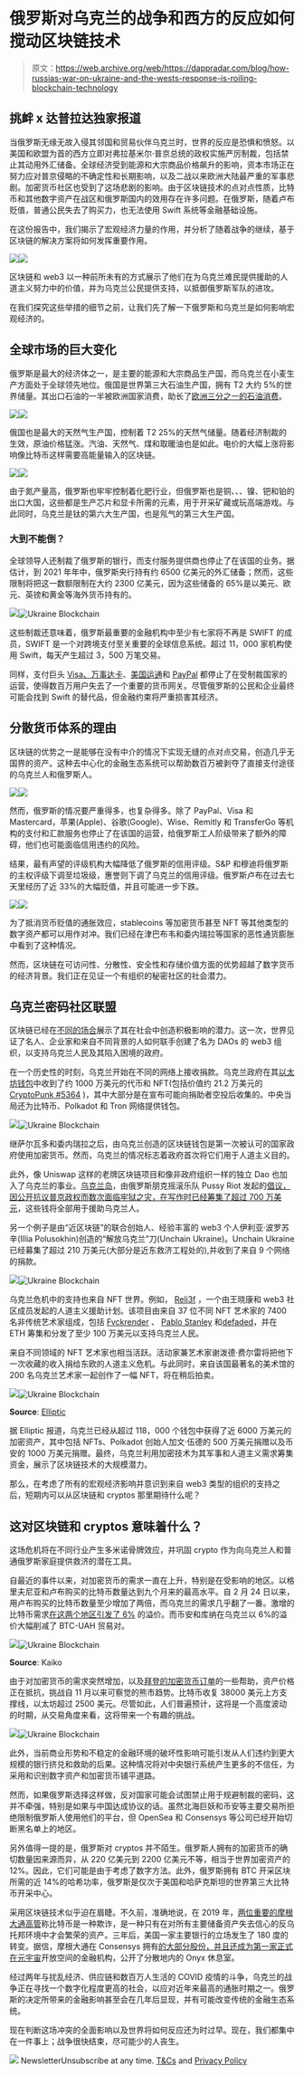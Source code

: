 # 俄罗斯对乌克兰的战争和西方的反应如何搅动区块链技术

> 原文：<https://web.archive.org/web/https://dappradar.com/blog/how-russias-war-on-ukraine-and-the-wests-response-is-roiling-blockchain-technology>

## 挑衅 x 达普拉达独家报道

当俄罗斯无缘无故入侵其邻国和贸易伙伴乌克兰时，世界的反应是恐惧和愤怒。以美国和欧盟为首的西方立即对弗拉基米尔·普京总统的政权实施严厉制裁，包括禁止其动用外汇储备。全球经济受到能源和大宗商品价格飙升的影响，资本市场正在努力应对普京侵略的不确定性和长期影响，以及二战以来欧洲大陆最严重的军事悲剧。加密货币社区也受到了这场悲剧的影响。由于区块链技术的点对点性质，比特币和其他数字资产在战区和俄罗斯国内的效用存在许多问题。在俄罗斯，随着卢布贬值，普通公民失去了购买力，也无法使用 Swift 系统等金融基础设施。

在这份报告中，我们揭示了宏观经济力量的作用，并分析了随着战争的继续，基于区块链的解决方案将如何发挥重要作用。

![](img/5dea0460aee6a8d3bac0a5eb430aeee1.png)![](img/28a8269b8be970c78c0c550d1039bda3.png)

区块链和 web3 以一种前所未有的方式展示了他们在为乌克兰难民提供援助的人道主义努力中的价值，并为乌克兰公民提供支持，以抵御俄罗斯军队的进攻。

在我们探究这些举措的细节之前，让我们先了解一下俄罗斯和乌克兰是如何影响宏观经济的。

## 全球市场的巨大变化

俄罗斯是最大的经济体之一，是主要的能源和大宗商品生产国，而乌克兰在小麦生产方面处于全球领先地位。俄国是世界第三大石油生产国，拥有 T2 大约 5%的世界储量。其出口石油的一半被欧洲国家消费，助长了[欧洲三分之一的石油消费](https://web.archive.org/web/20221006035231/https://ec.europa.eu/eurostat/cache/infographs/energy/bloc-2c.html)。

![](img/508a9032b252af9db1e5a9e35b84b642.png)![](img/a41ce629c44ae335fa2d36fd67bb79a0.png)

俄国也是最大的天然气生产国，控制着 T2 25%的天然气储量。随着经济制裁的生效，原油价格猛涨。汽油、天然气、煤和取暖油也是如此。电价的大幅上涨将影响像比特币这样需要高能量输入的区块链。

![](img/1187cb0ca60fecc924a53b45fe264b4c.png)![](img/9316cfef8d93e19d069adbc8c032d44c.png)

由于氮产量高，俄罗斯也牢牢控制着化肥行业，但俄罗斯也是铜、、、镍、钯和铂的出口大国，这些都是生产芯片和显卡所需的元素，用于开采矿藏或玩高端游戏。与此同时，乌克兰是钛的第六大生产国，也是氖气的第三大生产国。

### 大到不能倒？

全球领导人还制裁了俄罗斯的银行，而支付服务提供商也停止了在该国的业务。据估计，到 2021 年年中，俄罗斯央行持有约 6500 亿美元的外汇储备；然而，这些限制将把这一数额限制在大约 2300 亿美元，因为这些储备的 65%是以美元、欧元、英镑和黄金等海外货币持有的。

![](img/c47c092620332b10a4eb1f2445efd422.png)![Ukraine Blockchain ](img/0af0f891e4a39bba78b0e9ef515d1c7f.png)

这些制裁还意味着，俄罗斯最重要的金融机构中至少有七家将不再是 SWIFT 的成员，SWIFT 是一个对跨境支付至关重要的全球信息系统。超过 11，000 家机构使用 Swift，每天产生超过 3，500 万笔交易。

同样，支付巨头 [Visa、万事达卡](https://web.archive.org/web/20221006035231/https://www.wsj.com/livecoverage/russia-ukraine-latest-news-2022-03-04/card/visa-and-mastercard-suspend-russian-operations-LAhp94TyXAXrNzaILwz5)、[美国运通](https://web.archive.org/web/20221006035231/https://about.americanexpress.com/all-news/news-details/2022/American-Express-Suspends-Operations-in-Russia-and-Belarus/default.aspx)和 [PayPal](https://web.archive.org/web/20221006035231/https://www.reuters.com/business/paypal-shuts-down-its-services-russia-citing-ukraine-aggression-2022-03-05/) 都停止了在受制裁国家的运营，使得数百万用户失去了一个重要的货币网关。尽管俄罗斯的公民和企业最终可能会找到 Swift 的替代品，但金融约束将严重损害其经济。

## 分散货币体系的理由

区块链的优势之一是能够在没有中介的情况下实现无缝的点对点交易，创造几乎无国界的资产。这种去中心化的金融生态系统可以帮助数百万被剥夺了直接支付途径的乌克兰人和俄罗斯人。

![](img/5dea0460aee6a8d3bac0a5eb430aeee1.png)![](img/883c909e9ea00cead0898a71cc72ffa2.png)

然而，俄罗斯的情况要严重得多，也复杂得多。除了 PayPal、Visa 和 Mastercard，苹果(Apple)、谷歌(Google)、Wise、Remitly 和 TransferGo 等机构的支付和汇款服务也停止了在该国的运营，给俄罗斯工人阶级带来了额外的障碍，他们也可能面临信用违约的风险。

结果，最有声望的评级机构大幅降低了俄罗斯的信用评级。S&P 和穆迪将俄罗斯的主权评级下调至垃圾级，惠誉则下调了乌克兰的信用评级。俄罗斯卢布在过去七天里经历了近 33%的大幅贬值，并且可能进一步下跌。

![](img/5dea0460aee6a8d3bac0a5eb430aeee1.png)![](img/8bb39bbc546366544c564a6ca9e2bf85.png)

为了抵消货币贬值的通胀效应，stablecoins 等加密货币甚至 NFT 等其他类型的数字资产都可以用作对冲。我们已经在津巴布韦和委内瑞拉等国家的恶性通货膨胀中看到了这种情况。

然而，区块链在可访问性、分散性、安全性和存储价值方面的优势超越了数字货币的经济背景。我们正在见证一个有组织的秘密社区的社会潜力。

## 乌克兰密码社区联盟

区块链已经在[不同的场合](https://web.archive.org/web/20221006035231/https://www.youtube.com/watch?v=Yo-BrASMHU4)展示了其在社会中创造积极影响的潜力。这一次，世界见证了名人、企业家和来自不同背景的人如何联手创建了名为 DAOs 的 web3 组织，以支持乌克兰人民及其陷入困境的政府。

在一个历史性的时刻，乌克兰开始在不同的网络上接收捐款。乌克兰政府在其[以太坊钱包](https://web.archive.org/web/20221006035231/https://dappradar.com/hub/wallet/eth/0x165cd37b4c644c2921454429e7f9358d18a45e14/assets)中收到了约 1000 万美元的代币和 NFT(包括价值约 21.2 万美元的 [CryptoPunk #5364](https://web.archive.org/web/20221006035231/https://dappradar.com/hub/assets/eth/0xb47e3cd837ddf8e4c57f05d70ab865de6e193bbb/5364) )，其中大部分是在宣布可能向捐助者空投后收集的。中央当局还为比特币、Polkadot 和 Tron 网络提供钱包。

![](img/5dea0460aee6a8d3bac0a5eb430aeee1.png)![Ukraine Blockchain ](img/b2eae410362f2f8268f876899305389d.png)

继萨尔瓦多和委内瑞拉之后，由乌克兰创造的区块链钱包是第一次被认可的国家政府使用加密货币。然而，乌克兰的情况标志着政府首次将它们用于人道主义目的。

此外，像 Uniswap 这样的老牌区块链项目和像非政府组织一样的独立 Dao 也加入了乌克兰的事业。[乌克兰岛](https://web.archive.org/web/20221006035231/https://www.ukrainedao.love/)，由俄罗斯朋克摇滚乐队 Pussy Riot 发起的[倡议，因公开抗议普京政权而数次面临牢狱之灾，在写作时已经筹集了超过 700 万美元](https://web.archive.org/web/20221006035231/https://thedefiant.io/pussy-riot-nfts-ukrainedao/)，这些钱将全部用于援助乌克兰人。

另一个例子是由“近区块链”的联合创始人、经验丰富的 web3 个人伊利亚·波罗苏辛(Illia Polusokhin)创造的“解放乌克兰”刀(Unchain Ukraine)。Unchain Ukraine 已经募集了超过 210 万美元(大部分是近东救济工程处的),并收到了来自 9 个网络的捐款。

![](img/4d6a935f0053a5165c0109a747cbe4df.png)![Ukraine Blockchain ](img/36b4be19baee0a5b047e000e494899ca.png)

乌克兰危机中的支持也来自 NFT 世界。例如， [Reli3f](https://web.archive.org/web/20221006035231/https://twitter.com/reli3fxyz?ref_src=twsrc%5Egoogle%7Ctwcamp%5Eserp%7Ctwgr%5Eauthor) ，一个由王晓康和 web3 社区成员发起的人道主义援助计划。该项目由来自 37 位不同 NFT 艺术家的 7400 名非传统艺术家组成，包括 [Fvckrender](https://web.archive.org/web/20221006035231/https://twitter.com/fvckrender) 、 [Pablo Stanley](https://web.archive.org/web/20221006035231/https://twitter.com/pablostanley) 和[defaded](https://web.archive.org/web/20221006035231/https://twitter.com/Defacedstudio)，并在 ETH 筹集和分发了至少 100 万美元以支持乌克兰人民。

来自不同领域的 NFT 艺术家也相当活跃。活动家兼艺术家谢泼德·费尔雷将把他下一次收藏的收入捐给东欧的人道主义危机。与此同时，来自该国最著名的美术馆的 200 名乌克兰艺术家一起创作了一幅 NFT，将在稍后拍卖。

![](img/798acbd69e559f1cd56afa4b434fdba1.png)![Ukraine Blockchain ](img/583638772a33aa486095bd4b2fd963c7.png)

**Source**: [Elliptic](https://web.archive.org/web/20221006035231/https://www.elliptic.co/blog/live-updates-millions-in-crypto-crowdfunded-for-the-ukrainian-military)

据 Elliptic 报道，乌克兰已经从超过 118，000 个钱包中获得了近 6000 万美元的加密资产，其中包括 NFTs、Polkadot 创始人加文·伍德的 500 万美元捐赠以及币安的 1000 万美元捐赠。最终，乌克兰利用加密技术为其军事和人道主义需求筹集资金，展示了区块链技术的大规模潜力。

那么，在考虑了所有的宏观经济影响并意识到来自 web3 类型的组织的支持之后，短期内可以从区块链和 cryptos 那里期待什么呢？

## 这对区块链和 cryptos 意味着什么？

这场危机将在不同行业产生多米诺骨牌效应，并巩固 crypto 作为向乌克兰人和普通俄罗斯家庭提供救济的潜在工具。

自最近的事件以来，对加密货币的需求一直在上升，特别是在受影响的地区。以格里夫尼亚和卢布购买的比特币数量达到九个月来的最高水平。自 2 月 24 日以来，用卢布购买的比特币数量至少增加了两倍，而乌克兰的需求几乎翻了一番。激增的比特币需求[在这两个地区引发了 6%](https://web.archive.org/web/20221006035231/https://thedefiant.io/btc-ukraine-trade-russia/) 的溢价。而币安和库纳在乌克兰以 6%的溢价大幅削减了 BTC-UAH 贸易对。

![](img/0c7db0823448433b6587b2447e3a3ad6.png)![Ukraine Blockchain ](img/3a603abd0478157f36e462fc32beb561.png)

**Source**: Kaiko

由于对加密货币的需求突然增加，以及[拜登的加密货币订单](https://web.archive.org/web/20221006035231/https://thedefiant.io/biden-order-crypto-relief-lobbying/)的一些帮助，资产价格正在抵抗，挑战自 11 月以来可察觉的熊市趋势。比特币收复 38000 美元上方支撑线，以太坊超过 2500 美元。尽管如此，人们普遍预计，这将是一个高度波动的时期，从交易角度来看，这将带来一个有趣的挑战。

![](img/d8b820974289e914e6b6ce5e20fc9da0.png)![Ukraine Blockchain ](img/4a46fab3d69fb37d22e547377ee2af43.png)

此外，当前商业形势和不稳定的金融环境的破坏性影响可能引发从人们违约到更大规模的银行挤兑和救助的后果。这种情况将对中央银行系统产生更多的不信任，为采用和识别数字资产和加密货币铺平道路。

然而，如果俄罗斯选择这样做，反对国家可能会试图禁止用于规避制裁的密码，这并不牵强，特别是如果与中国达成协议的话。虽然北海巨妖和币安等主要交易所拒绝限制俄罗斯人使用他们的平台，但 OpenSea 和 Consensys 等公司已经开始切断黑名单上的地区。

另外值得一提的是，俄罗斯对 cryptos 并不陌生。俄罗斯人拥有的加密货币的确切数量因来源而异，从 220 亿美元到 2200 亿美元不等，相当于世界加密资产的 12%。因此，它们可能是由于考虑了数字方法。此外，俄罗斯拥有 BTC 开采区块所需的近 14%的哈希功率，俄罗斯是仅次于美国和哈萨克斯坦的世界第三大比特币开采中心。

采用区块链技术似乎迫在眉睫。不久前，准确地说，在 2019 年，[两位重要的摩根大通高管](https://web.archive.org/web/20221006035231/https://www.cnbc.com/2019/01/25/bitcoin-not-an-ideal-hedge-unless-youre-expecting-dystopia-jp-morgan-says.html)称比特币是一种欺诈，是一种只有在对所有主要储备资产失去信心的反乌托邦环境中才会繁荣的资产。三年后，美国一家主要银行的立场发生了 180 度的转变。据信，摩根大通在 Consensys 拥有[的大部分股份，并且还成为第一家正式](https://web.archive.org/web/20221006035231/https://bitcoinist.com/ethereum-consensys-secretly-sold-business-jp-morgan/)[在元宇宙](https://web.archive.org/web/20221006035231/https://markets.businessinsider.com/news/currencies/jpmorgan-decentraland-onyx-lounge-metaverse-virtual-real-estate-crypto-dao-2022-2)开放空间的金融机构，公开了分散地内的 Onyx 休息室。

经过两年与扰乱经济、供应链和数百万人生活的 COVID 疫情的斗争，乌克兰的战争正在寻找一个数字化程度更高的社会，以应对近年来最高的通胀时期之一。俄罗斯的决定所带来的金融影响甚至会在几年后显现，并有可能改变传统的金融生态系统。

现在判断这场冲突的全面影响以及世界将如何反应还为时过早。现在，我们都集中在一件事上；战争很快结束，尽可能少的人丧生。

![](img/6d5a4a2d609c56e1a5771717e54ba759.png) NewsletterUnsubscribe at any time. [T&Cs](https://web.archive.org/web/20221006035231/https://dappradar.com/terms) and [Privacy Policy](https://web.archive.org/web/20221006035231/https://dappradar.com/privacy-policy)